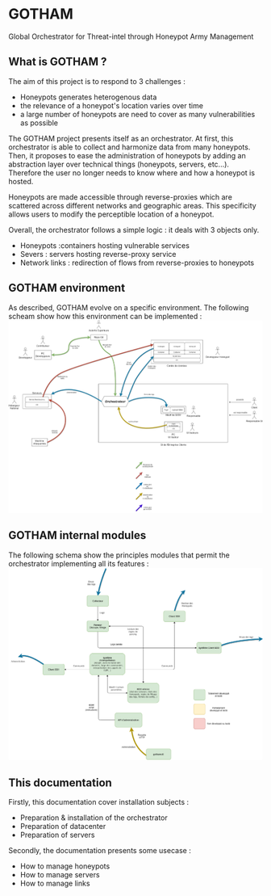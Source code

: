 # GOTHAM
Global Orchestrator for Threat-intel through Honeypot Army Management

## What is GOTHAM ?

The aim of this project is to respond to 3 challenges : 

* Honeypots generates heterogenous data
* the relevance of a honeypot's location varies over time
* a large number of honeypots are need to cover as many vulnerabilities as possible

The GOTHAM project presents itself as an orchestrator. At first, this orchestrator is able to collect and harmonize data from many honeypots. Then, it proposes to ease the administration of honeypots by adding an abstraction layer over technical things (honeypots, servers, etc...). Therefore the user no longer needs to know where and how a honeypot is hosted.

Honeypots are made accessible through reverse-proxies which are scattered across different networks and geographic areas. This specificity allows users to modify the perceptible location of a honeypot.

Overall, the orchestrator follows a simple logic : it deals with 3 objects only.

* Honeypots :containers hosting vulnerable services
* Severs : servers hosting reverse-proxy service
* Network links : redirection of flows from reverse-proxies to honeypots

## GOTHAM environment

As described, GOTHAM evolve on a specific environment. The following scheam show how this environment can be implemented :
![](img/implemantation.png)

## GOTHAM internal modules

The following schema show the principles modules that permit the orchestrator implementing all its features :
![](img/internal_arch.png)

## This documentation

Firstly, this documentation cover installation subjects :

* Preparation & installation of the orchestrator
* Preparation of datacenter
* Preparation of servers

Secondly, the documentation presents some usecase :
* How to manage honeypots
* How to manage servers
* How to manage links
